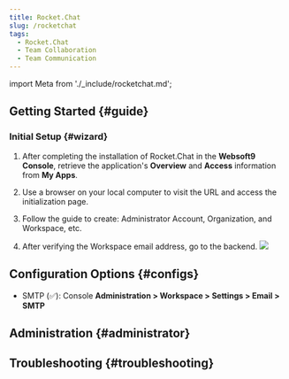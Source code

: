 ```yaml
---
title: Rocket.Chat
slug: /rocketchat
tags:
  - Rocket.Chat
  - Team Collaboration
  - Team Communication
---
```


import Meta from './\_include/rocketchat.md';

<Meta name="meta" />

## Getting Started {#guide}

### Initial Setup {#wizard}

1. After completing the installation of Rocket.Chat in the **Websoft9 Console**, retrieve the application's **Overview** and **Access** information from **My Apps**.

2. Use a browser on your local computer to visit the URL and access the initialization page.

3. Follow the guide to create: Administrator Account, Organization, and Workspace, etc.

4. After verifying the Workspace email address, go to the backend.
   ![](./assets/rocketchat-backend-websoft9.png)

## Configuration Options {#configs}

- SMTP (✅): Console **Administration > Workspace > Settings > Email > SMTP**

## Administration {#administrator}

## Troubleshooting {#troubleshooting}
